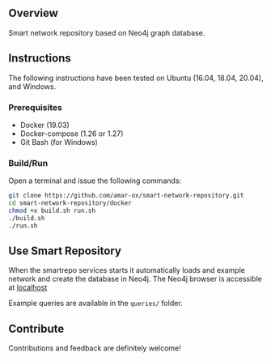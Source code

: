 ## Overview
Smart network repository based on Neo4j graph database.

## Instructions

The following instructions have been tested on Ubuntu (16.04, 18.04, 20.04), and Windows.

### Prerequisites

- Docker (19.03)
- Docker-compose (1.26 or 1.27)
- Git Bash (for Windows)

### Build/Run
Open a terminal and issue the following commands:

```bash
git clone https://github.com/amar-ox/smart-network-repository.git
cd smart-network-repository/docker
chmod +x build.sh run.sh
./build.sh
./run.sh
```

## Use Smart Repository
When the smartrepo services starts it automatically loads and example network and create the database in Neo4j. 
The Neo4j browser is accessible at [localhost](http://localhost:7474/browser/)

Example queries are available in the `queries/` folder.

## Contribute

Contributions and feedback are definitely welcome!
